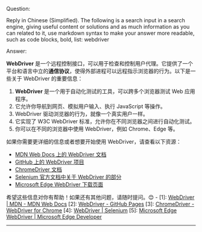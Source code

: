 Question:

Reply in Chinese (Simplified).
The following is a search input in a search engine, giving useful content or solutions and as much information as you can related to it, use markdown syntax to make your answer more readable, such as code blocks, bold, list:
webdriver

Answer:

**WebDriver** 是一个远程控制接口，可以用于检查和控制用户代理。它提供了一个平台和语言中立的**通信协议**，使得外部进程可以远程指示浏览器的行为。以下是一些关于 WebDriver 的重要信息：

1. **WebDriver** 是一个用于自动化测试的工具，可以跨多个浏览器测试 Web 应用程序。
2. 它允许你导航到网页、模拟用户输入、执行 JavaScript 等操作。
3. WebDriver 驱动浏览器的行为，就像一个真实用户一样。
4. 它实现了 W3C WebDriver 标准，允许你在不同浏览器之间进行自动化测试。
5. 你可以在不同的浏览器中使用 WebDriver，例如 Chrome、Edge 等。

如果你需要更详细的信息或者想要开始使用 WebDriver，请查看以下资源：

- [MDN Web Docs 上的 WebDriver 文档](https://developer.mozilla.org/en-US/docs/Web/WebDriver)
- [GitHub 上的 WebDriver 项目](https://w3c.github.io/webdriver/)
- [ChromeDriver 文档](https://chromedriver.chromium.org/)
- [Selenium 官方文档中关于 WebDriver 的部分](https://www.selenium.dev/documentation/webdriver/)
- [Microsoft Edge WebDriver 下载页面](https://developer.microsoft.com/en-us/microsoft-edge/tools/webdriver/)

希望这些信息对你有帮助！如果还有其他问题，请随时提问。😊
\-
\[1]: [WebDriver | MDN - MDN Web Docs](https://developer.mozilla.org/en-US/docs/Web/WebDriver)
\[2]: [WebDriver - GitHub Pages](https://w3c.github.io/webdriver/)
\[3]: [ChromeDriver - WebDriver for Chrome](https://chromedriver.chromium.org/)
\[4]: [WebDriver | Selenium](https://www.selenium.dev/documentation/webdriver/)
\[5]: [Microsoft Edge WebDriver | Microsoft Edge Developer](https://developer.microsoft.com/en-us/microsoft-edge/tools/webdriver/)

<hr/>

